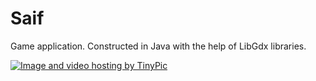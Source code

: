 # Saif

Game application. Constructed in Java with the help of LibGdx libraries.





<a href="https://play.google.com/store/apps/details?id=com.delivia_productionsz.game&hl=en9" target="_blank"><img src="http://i68.tinypic.com/33jqq69.jpg" border="0" alt="Image and video hosting by TinyPic"></a>
